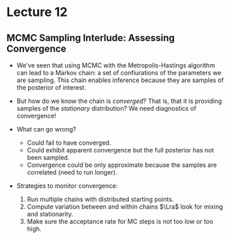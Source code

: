 # Lecture 12

## MCMC Sampling Interlude: Assessing Convergence

* We've seen that using MCMC with the Metropolis-Hastings algorithm can lead to a Markov chain: a set of confiurations of the parameters we are sampling. This chain enables inference because they are samples of the posterior of interest.

* But how do we know the chain is *converged*? That is, that it is providing samples of the *stationary* distribution? We need diagnostics of convergence!

* What can go wrong?
    * Could fail to have converged.
    * Could exhibit apparent convergence but the full posterior has not been sampled.
    * Convergence could be only approximate because the samples are correlated (need to run longer).

* Strategies to monitor convergence:
    1. Run multiple chains with distributed starting points.
    1. Compute variation between and within chains $\Lra$ look for mixing and stationarity.
    1. Make sure the acceptance rate for MC steps is not too low or too high.
